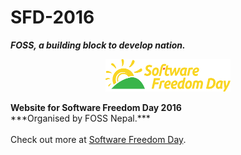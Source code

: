 
# SFD-2016<br>
***FOSS, a building block to develop nation.***
<p align="center">
<img src="img/logo.png">
</p>
<b>Website for Software Freedom Day 2016</b><br>
***Organised by FOSS Nepal.***<br><br>
Check out more at <a href="http://softwarefreedomday.org"> Software Freedom Day</a>.
